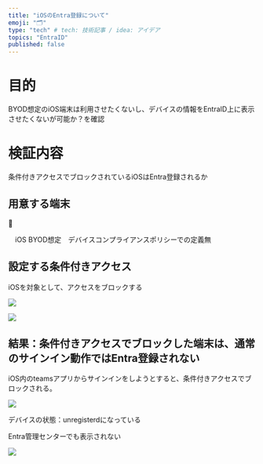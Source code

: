 ```yaml
---
title: "iOSのEntra登録について"
emoji: "🗂"
type: "tech" # tech: 技術記事 / idea: アイデア
topics: "EntraID"
published: false
---
```



# 目的

BYOD想定のiOS端末は利用させたくないし、デバイスの情報をEntraID上に表示させたくないが可能か？を確認

# 検証内容

条件付きアクセスでブロックされているiOSはEntra登録されるか

## 用意する端末

<aside>
📱

　iOS  BYOD想定　デバイスコンプライアンスポリシーでの定義無

</aside>

## **設定する条件付きアクセス**

iOSを対象として、アクセスをブロックする

![](https://storage.googleapis.com/zenn-user-upload/96b8a6801a51-20250413.png)

![](https://storage.googleapis.com/zenn-user-upload/4abf0f17c26a-20250413.png)

## 結果：条件付きアクセスでブロックした端末は、通常のサインイン動作ではEntra登録されない

iOS内のteamsアプリからサインインをしようとすると、条件付きアクセスでブロックされる。

![](https://storage.googleapis.com/zenn-user-upload/b90f953c68b3-20250413.png)

デバイスの状態：unregisterdになっている

Entra管理センターでも表示されない　

![](https://storage.googleapis.com/zenn-user-upload/5667082a9a0a-20250413.png)
